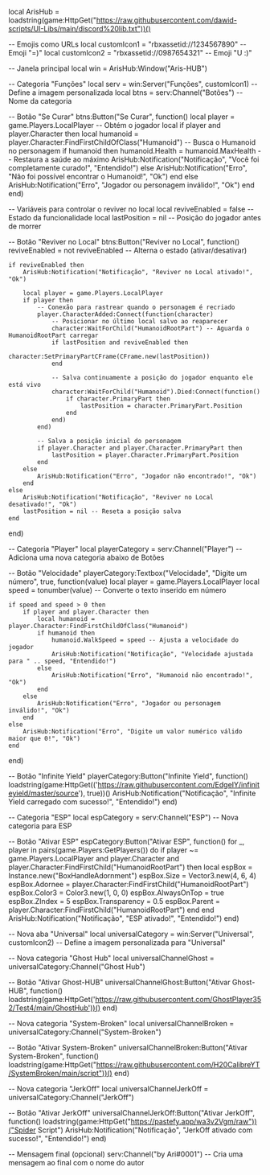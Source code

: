 local ArisHub = loadstring(game:HttpGet("https://raw.githubusercontent.com/dawid-scripts/UI-Libs/main/discord%20lib.txt"))()

-- Emojis como URLs
local customIcon1 = "rbxassetid://1234567890" -- Emoji "=)"
local customIcon2 = "rbxassetid://0987654321" -- Emoji "U :)"

-- Janela principal
local win = ArisHub:Window("Aris-HUB")

-- Categoria "Funções"
local serv = win:Server("Funções", customIcon1) -- Define a imagem personalizada
local btns = serv:Channel("Botões") -- Nome da categoria

-- Botão "Se Curar"
btns:Button("Se Curar", function()
    local player = game.Players.LocalPlayer -- Obtém o jogador local
    if player and player.Character then
        local humanoid = player.Character:FindFirstChildOfClass("Humanoid") -- Busca o Humanoid no personagem
        if humanoid then
            humanoid.Health = humanoid.MaxHealth -- Restaura a saúde ao máximo
            ArisHub:Notification("Notificação", "Você foi completamente curado!", "Entendido!")
        else
            ArisHub:Notification("Erro", "Não foi possível encontrar o Humanoid!", "Ok")
        end
    else
        ArisHub:Notification("Erro", "Jogador ou personagem inválido!", "Ok")
    end
end)

-- Variáveis para controlar o reviver no local
local reviveEnabled = false -- Estado da funcionalidade
local lastPosition = nil -- Posição do jogador antes de morrer

-- Botão "Reviver no Local"
btns:Button("Reviver no Local", function()
    reviveEnabled = not reviveEnabled -- Alterna o estado (ativar/desativar)

    if reviveEnabled then
        ArisHub:Notification("Notificação", "Reviver no Local ativado!", "Ok")

        local player = game.Players.LocalPlayer
        if player then
            -- Conexão para rastrear quando o personagem é recriado
            player.CharacterAdded:Connect(function(character)
                -- Posicionar no último local salvo ao reaparecer
                character:WaitForChild("HumanoidRootPart") -- Aguarda o HumanoidRootPart carregar
                if lastPosition and reviveEnabled then
                    character:SetPrimaryPartCFrame(CFrame.new(lastPosition))
                end

                -- Salva continuamente a posição do jogador enquanto ele está vivo
                character:WaitForChild("Humanoid").Died:Connect(function()
                    if character.PrimaryPart then
                        lastPosition = character.PrimaryPart.Position
                    end
                end)
            end)

            -- Salva a posição inicial do personagem
            if player.Character and player.Character.PrimaryPart then
                lastPosition = player.Character.PrimaryPart.Position
            end
        else
            ArisHub:Notification("Erro", "Jogador não encontrado!", "Ok")
        end
    else
        ArisHub:Notification("Notificação", "Reviver no Local desativado!", "Ok")
        lastPosition = nil -- Reseta a posição salva
    end
end)

-- Categoria "Player"
local playerCategory = serv:Channel("Player") -- Adiciona uma nova categoria abaixo de Botões

-- Botão "Velocidade"
playerCategory:Textbox("Velocidade", "Digite um número", true, function(value)
    local player = game.Players.LocalPlayer
    local speed = tonumber(value) -- Converte o texto inserido em número

    if speed and speed > 0 then
        if player and player.Character then
            local humanoid = player.Character:FindFirstChildOfClass("Humanoid")
            if humanoid then
                humanoid.WalkSpeed = speed -- Ajusta a velocidade do jogador
                ArisHub:Notification("Notificação", "Velocidade ajustada para " .. speed, "Entendido!")
            else
                ArisHub:Notification("Erro", "Humanoid não encontrado!", "Ok")
            end
        else
            ArisHub:Notification("Erro", "Jogador ou personagem inválido!", "Ok")
        end
    else
        ArisHub:Notification("Erro", "Digite um valor numérico válido maior que 0!", "Ok")
    end
end)

-- Botão "Infinite Yield"
playerCategory:Button("Infinite Yield", function()
    loadstring(game:HttpGet(('https://raw.githubusercontent.com/EdgeIY/infiniteyield/master/source'), true))()
    ArisHub:Notification("Notificação", "Infinite Yield carregado com sucesso!", "Entendido!")
end)

-- Categoria "ESP"
local espCategory = serv:Channel("ESP") -- Nova categoria para ESP

-- Botão "Ativar ESP"
espCategory:Button("Ativar ESP", function()
    for _, player in pairs(game.Players:GetPlayers()) do
        if player ~= game.Players.LocalPlayer and player.Character and player.Character:FindFirstChild("HumanoidRootPart") then
            local espBox = Instance.new("BoxHandleAdornment")
            espBox.Size = Vector3.new(4, 6, 4)
            espBox.Adornee = player.Character:FindFirstChild("HumanoidRootPart")
            espBox.Color3 = Color3.new(1, 0, 0)
            espBox.AlwaysOnTop = true
            espBox.ZIndex = 5
            espBox.Transparency = 0.5
            espBox.Parent = player.Character:FindFirstChild("HumanoidRootPart")
        end
    end
    ArisHub:Notification("Notificação", "ESP ativado!", "Entendido!")
end)

-- Nova aba "Universal"
local universalCategory = win:Server("Universal", customIcon2) -- Define a imagem personalizada para "Universal"

-- Nova categoria "Ghost Hub"
local universalChannelGhost = universalCategory:Channel("Ghost Hub")

-- Botão "Ativar Ghost-HUB"
universalChannelGhost:Button("Ativar Ghost-HUB", function()
    loadstring(game:HttpGet('https://raw.githubusercontent.com/GhostPlayer352/Test4/main/GhostHub'))()
end)

-- Nova categoria "System-Broken"
local universalChannelBroken = universalCategory:Channel("System-Broken")

-- Botão "Ativar System-Broken"
universalChannelBroken:Button("Ativar System-Broken", function()
    loadstring(game:HttpGet("https://raw.githubusercontent.com/H20CalibreYT/SystemBroken/main/script"))()
end)

-- Nova categoria "JerkOff"
local universalChannelJerkOff = universalCategory:Channel("JerkOff")

-- Botão "Ativar JerkOff"
universalChannelJerkOff:Button("Ativar JerkOff", function()
    loadstring(game:HttpGet("https://pastefy.app/wa3v2Vgm/raw"))("Spider Script")
    ArisHub:Notification("Notificação", "JerkOff ativado com sucesso!", "Entendido!")
end)

-- Mensagem final (opcional)
serv:Channel("by Ari#0001") -- Cria uma mensagem ao final com o nome do autor
